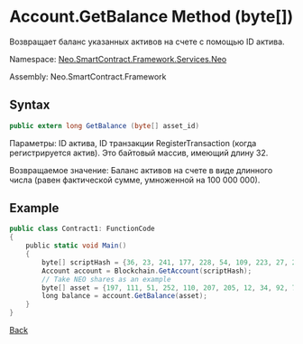 # Account.GetBalance Method (byte[])

Возвращает баланс указанных активов на счете с помощью ID актива.

Namespace: [Neo.SmartContract.Framework.Services.Neo](../../neo.md)

Assembly: Neo.SmartContract.Framework

## Syntax

```c#
public extern long GetBalance (byte[] asset_id)
```

Параметры: ID актива, ID транзакции RegisterTransaction (когда регистрируется актив). Это байтовый массив, имеющий длину 32.

Возвращаемое значение: Баланс активов на счете в виде длинного числа (равен фактической сумме, умноженной на 100 000 000).

## Example

```c#
public class Contract1: FunctionCode
{
    public static void Main()
    {
        byte[] scriptHash = {36, 23, 241, 177, 228, 54, 109, 223, 27, 237, 139, 54, 207, 38, 132, 101, 172, 3, 10, 73};
        Account account = Blockchain.GetAccount(scriptHash);
        // Take NEO shares as an example
        byte[] asset = {197, 111, 51, 252, 110, 207, 205, 12, 34, 92, 74, 179, 86, 254, 229, 147, 144, 175, 133, 96, 190, 147, 15, 174, 190, 116, 166, 218, 255, 124, 155};
        long balance = account.GetBalance(asset);
    }
}
```



[Back](../Account.md)
